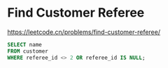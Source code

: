 # Find Customer Referee

<https://leetcode.cn/problems/find-customer-referee/>

```sql
SELECT name        
FROM customer
WHERE referee_id <> 2 OR referee_id IS NULL;
```
